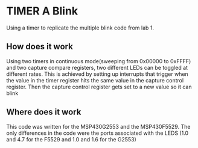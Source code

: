 # TIMER A Blink
Using a timer to replicate the multiple blink code from lab 1.

## How does it work

Using two timers in continuous mode(sweeping from 0x00000 to 0xFFFF) and two capture compare registers, two different LEDs can be toggled at different rates. This is achieved by setting up interrupts that trigger when the value in the timer register hits the same value in the capture control register. Then the capture control register gets set to a new value so it can blink

## Where does it work

This code was written for the MSP430G2553 and the MSP430F5529. The only differences in the code were the ports associated with the LEDS (1.0 and 4.7 for the F5529 and 1.0 and 1.6 for the G2553)
